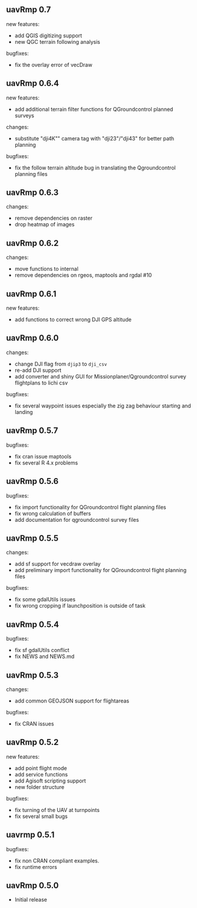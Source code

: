## uavRmp 0.7

new features: 

* add QGIS digitizing support 
* new QGC terrain following analysis 

bugfixes:

* fix the overlay error of vecDraw

## uavRmp 0.6.4

new features: 

* add additional terrain filter functions for QGroundcontrol planned surveys 

changes:

* substitute "dji4K"" camera tag with "dji23"/"dji43" for better path planning

bugfixes:

* fix the follow terrain altitude bug in translating the Qgroundcontrol planning files

## uavRmp 0.6.3

changes:

* remove dependencies on raster
* drop heatmap of images

## uavRmp 0.6.2

changes:

* move functions to internal
* remove dependencies on rgeos, maptools and rgdal #10
  
  
## uavRmp 0.6.1

new features:

* add functions to correct wrong DJI GPS altitude

## uavRmp 0.6.0

changes:

* change DJI flag from `djip3` to `dji_csv`
* re-add DJI support
* add converter and shiny GUI for Missionplaner/Qgroundcontrol survey flightplans to lichi csv
  
bugfixes:

* fix several waypoint issues especially the zig zag behaviour starting and landing
  
## uavRmp 0.5.7

bugfixes:

* fix cran issue maptools
* fix several R 4.x problems
  
  
## uavRmp 0.5.6

bugfixes:

* fix import functionality for QGroundcontrol flight planning files
* fix wrong calculation of buffers
* add documentation for qgroundcontrol survey files
  
## uavRmp 0.5.5

changes:

* add sf support for vecdraw overlay
* add preliminary import functionality for QGroundcontrol flight planning files

bugfixes:

* fix some gdalUtils issues
* fix wrong cropping if launchposition is outside of task
 
  
## uavRmp 0.5.4

bugfixes:

* fix sf gdalUtils conflict
* fix NEWS and NEWS.md
  
## uavRmp 0.5.3


changes:

* add common GEOJSON support for flightareas
  
bugfixes:

* fix CRAN issues
  
## uavRmp 0.5.2

new features:

* add point flight mode
* add service functions
* add Agisoft scripting support
* new folder structure
  
bugfixes:

* fix turning of the UAV at turnpoints
* fix several small bugs

## uavrmp 0.5.1

bugfixes:

* fix non CRAN compliant examples.
* fix runtime errors


## uavRmp 0.5.0

* Initial release
